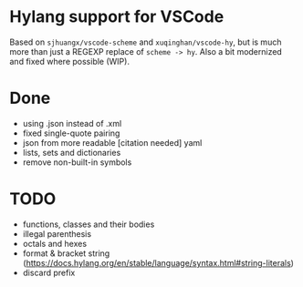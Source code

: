 # Hylang support for VSCode
Based on `sjhuangx/vscode-scheme` and `xuqinghan/vscode-hy`, but is much more than just a REGEXP replace of `scheme -> hy`.
Also a bit modernized and fixed where possible (WIP).

# Done
- using .json instead of .xml
- fixed single-quote pairing
- json from more readable [citation needed] yaml
- lists, sets and dictionaries
- remove non-built-in symbols

# TODO
- functions, classes and their bodies
- illegal parenthesis
- octals and hexes
- format & bracket string (https://docs.hylang.org/en/stable/language/syntax.html#string-literals)
- discard prefix